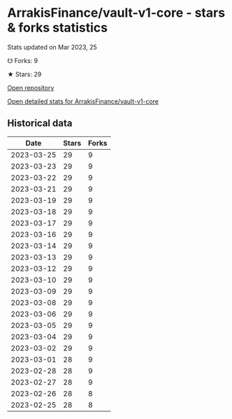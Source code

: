 # ArrakisFinance/vault-v1-core - stars & forks statistics

Stats updated on Mar 2023, 25

☋ Forks: 9

★ Stars: 29

[Open repository](https://github.com/ArrakisFinance/vault-v1-core)

[Open detailed stats for ArrakisFinance/vault-v1-core](https://reviewgithub.com/rep/ArrakisFinance/vault-v1-core)

## Historical data
| Date | Stars | Forks |
|------|-------|-------|
| 2023-03-25 | 29 | 9 | 
| 2023-03-23 | 29 | 9 | 
| 2023-03-22 | 29 | 9 | 
| 2023-03-21 | 29 | 9 | 
| 2023-03-19 | 29 | 9 | 
| 2023-03-18 | 29 | 9 | 
| 2023-03-17 | 29 | 9 | 
| 2023-03-16 | 29 | 9 | 
| 2023-03-14 | 29 | 9 | 
| 2023-03-13 | 29 | 9 | 
| 2023-03-12 | 29 | 9 | 
| 2023-03-10 | 29 | 9 | 
| 2023-03-09 | 29 | 9 | 
| 2023-03-08 | 29 | 9 | 
| 2023-03-06 | 29 | 9 | 
| 2023-03-05 | 29 | 9 | 
| 2023-03-04 | 29 | 9 | 
| 2023-03-02 | 29 | 9 | 
| 2023-03-01 | 28 | 9 | 
| 2023-02-28 | 28 | 9 | 
| 2023-02-27 | 28 | 9 | 
| 2023-02-26 | 28 | 8 | 
| 2023-02-25 | 28 | 8 | 

